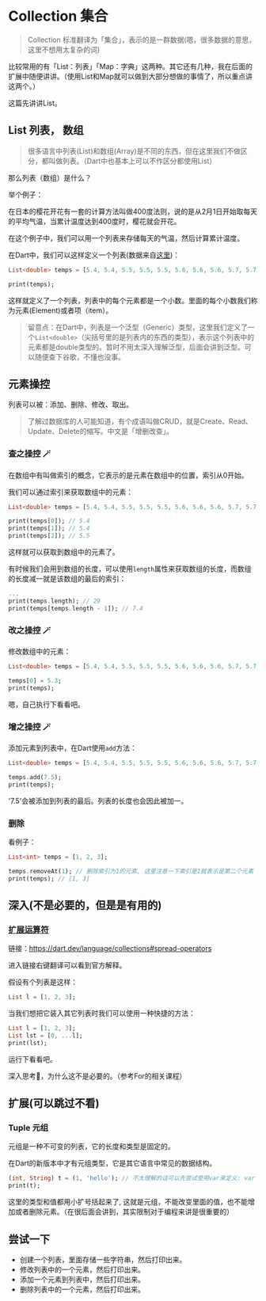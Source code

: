 # Collection 集合

> Collection 标准翻译为「集合」，表示的是一群数据(嗯，很多数据的意思，这里不想用太复杂的词)

比较常用的有「List：列表」「Map：字典」这两种。其它还有几种，我在后面的扩展中随便讲讲。（使用List和Map就可以做到大部分想做的事情了，所以重点讲这两个。）

这篇先讲讲List。


## List 列表， 数组

> 很多语言中列表(List)和数组(Array)是不同的东西，但在这里我们不做区分，都叫做列表。（Dart中也基本上可以不作区分都使用List）

那么列表（数组）是什么？

举个例子：

在日本的樱花开花有一套的计算方法叫做400度法则，说的是从2月1日开始取每天的平均气温，当累计温度达到400度时，樱花就会开花。

在这个例子中，我们可以用一个列表来存储每天的气温，然后计算累计温度。

在Dart中，我们可以这样定义一个列表(数据来自[这里](https://www.data.jma.go.jp/obd/stats/etrn/view/nml_sfc_d.php?prec_no=44&block_no=47662&year=&month=2&day=&view=p1))：

```dart
List<double> temps = [5.4, 5.4, 5.5, 5.5, 5.5, 5.6, 5.6, 5.6, 5.7, 5.7, 5.8, 5.9, 5.9, 6.0, 6.1, 6.1, 6.2, 6.3, 6.4, 6.4, 6.5, 6.6, 6.7, 6.9, 7.0, 7.1, 7.2, 7.3, 7.4];

print(temps);
```

这样就定义了一个列表，列表中的每个元素都是一个小数。里面的每个小数我们称为元素(Element)或者项（item）。

> 留意点：在Dart中，列表是一个泛型（Generic）类型，这里我们定义了一个`List<double>`（尖括号里的是列表内的东西的类型），表示这个列表中的元素都是double类型的。暂时不用太深入理解泛型，后面会讲到泛型。可以随便查下谷歌，不懂也没事。


## 元素操控

列表可以被：添加、删除、修改、取出。

> 了解过数据库的人可能知道，有个成语叫做CRUD，就是Create、Read、Update、Delete的缩写。中文是「增删改查」。

### 查之操控 🪄

在数组中有叫做索引的概念，它表示的是元素在数组中的位置，索引从0开始。

我们可以通过索引来获取数组中的元素：

```dart
List<double> temps = [5.4, 5.4, 5.5, 5.5, 5.5, 5.6, 5.6, 5.6, 5.7, 5.7, 5.8, 5.9, 5.9, 6.0, 6.1, 6.1, 6.2, 6.3, 6.4, 6.4, 6.5, 6.6, 6.7, 6.9, 7.0, 7.1, 7.2, 7.3, 7.4];

print(temps[0]); // 5.4
print(temps[1]); // 5.4
print(temps[2]); // 5.5
```

这样就可以获取到数组中的元素了。

有时候我们会用到数组的长度，可以使用`length`属性来获取数组的长度，而数组的长度减一就是该数组的最后的索引：

```dart
...
print(temps.length); // 29
print(temps[temps.length - 1]); // 7.4
```

### 改之操控 🪄

修改数组中的元素：

```dart
List<double> temps = [5.4, 5.4, 5.5, 5.5, 5.5, 5.6, 5.6, 5.6, 5.7, 5.7, 5.8, 5.9, 5.9, 6.0, 6.1, 6.1, 6.2, 6.3, 6.4, 6.4, 6.5, 6.6, 6.7, 6.9, 7.0, 7.1, 7.2, 7.3, 7.4];

temps[0] = 5.3;
print(temps);
```

嗯，自己执行下看看吧。


### 增之操控 🪄

添加元素到列表中，在Dart使用`add`方法：

```dart
List<double> temps = [5.4, 5.4, 5.5, 5.5, 5.5, 5.6, 5.6, 5.6, 5.7, 5.7, 5.8, 5.9, 5.9, 6.0, 6.1, 6.1, 6.2, 6.3, 6.4, 6.4, 6.5, 6.6, 6.7, 6.9, 7.0, 7.1, 7.2, 7.3, 7.4];

temps.add(7.5);
print(temps);
```

'7.5'会被添加到列表的最后。列表的长度也会因此被加一。

### 删除

看例子：

```dart
List<int> temps = [1, 2, 3];

temps.removeAt(1); // 删除索引为1的元素, 这里注意一下索引是1就表示是第二个元素
print(temps); // [1, 3]
```

## 深入(不是必要的，但是是有用的)

### [扩展运算符](https://dart.dev/language/collections#spread-operators)

链接：https://dart.dev/language/collections#spread-operators

进入链接右键翻译可以看到官方解释。

假设有个列表是这样：

```dart
List l = [1, 2, 3];
```

当我们想把它装入其它列表时我们可以使用一种快捷的方法：

```dart
List l = [1, 2, 3];
List lst = [0, ...l];
print(lst);
```

运行下看看吧。

深入思考🤔，为什么这不是必要的。（参考For的相关课程）


## 扩展(可以跳过不看)

### Tuple 元组

元组是一种不可变的列表，它的长度和类型是固定的。

在Dart的新版本中才有元组类型，它是其它语言中常见的数据结构。

```dart
(int, String) t = (1, 'hello'); // 不太理解的话可以先尝试使用var来定义: var t = (1, 'hello');
print(t);
```

这里的类型和值都用小扩号括起来了, 这就是元组，不能改变里面的值，也不能增加或者删除元素。（在很后面会讲到，其实限制对于编程来讲是很重要的）


## 尝试一下

- 创建一个列表，里面存储一些字符串，然后打印出来。
- 修改列表中的一个元素，然后打印出来。
- 添加一个元素到列表中，然后打印出来。
- 删除列表中的一个元素，然后打印出来。
